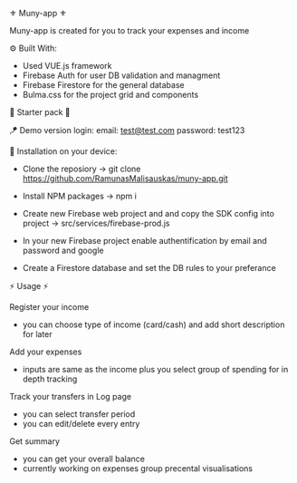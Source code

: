 ⚜️ Muny-app ⚜️

   Muny-app is created for you to track your expenses and income
  

  ⚙️ Built With:
  - Used VUE.js framework
  - Firebase Auth for user DB validation and managment
  - Firebase Firestore for the general database
  - Bulma.css for the project grid and components
  
  

🧿 Starter pack 🧿

  🪁 Demo version login:
    email: test@test.com
    password: test123
  

  💾 Installation on your device:
  
  - Clone the reposiory 
    -> git clone https://github.com/RamunasMalisauskas/muny-app.git
    
  - Install NPM packages 
    -> npm i
    
  - Create new Firebase web project and and copy the SDK config into project
    -> src/services/firebase-prod.js
    
  - In your new Firebase project enable authentification by email and password and google
  
  - Create a Firestore database and set the DB rules to your preferance
  


⚡️ Usage ⚡️

  Register your income
   - you can choose type of income (card/cash) and add short description for later
    
  Add your expenses 
   - inputs are same as the income plus you select group of spending for in depth tracking
   
  Track your transfers in Log page
   - you can select transfer period
   - you can edit/delete every entry
    
  Get summary
   - you can get your overall balance
   - currently working on expenses group precental visualisations
